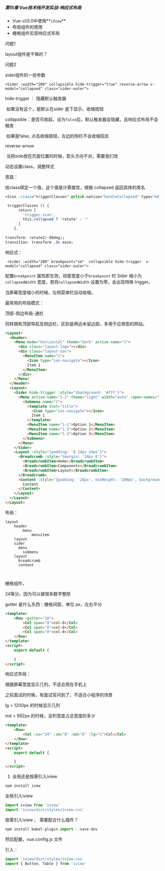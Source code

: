 ##### **第15章 Vue技术栈开发实战-响应式布局**

- Vue-cli3.0中使用**`iView`**
- 布局组件的使用
- 栅格组件实现响应式布局





问题1

layout组件是干嘛的？



问题2

sider组件的一些参数

```vue
<Sider :width="200" collapsible hide-trigger="true" reverse-arrow v-model="collapsed" class="sider-outer">
```

hide-trigger ： 隐藏默认触发器

​		如果没有这个，是默认在sider 底下显示，收缩按钮

collapsible：是否可收起，设为`false`后，默认触发器会隐藏，且响应式布局不会触发

​		如果是false, 点击收缩按钮，左边的侧栏不会收缩回去

reverse-arrow

​		当把side放在页面位置的时候，箭头方向不对，需要我们改



动态设置class，调整样式

思路：

给class绑定一个值，这个值是计算属性，根据 collapsed 返回具体的类名

```css
<Icon :class="triggerClasses" @click.native="handleCollapsed" type="md-menu" :size="32"/>

 triggerClasses () {
      return [
        'trigger-icon',
        this.collapsed ? 'rotate' : ''
      ]
    },
  
transform: rotateZ(-90deg);
transition: transform .3s ease;
```



响应式：

```
 <Sider :width="200" breakpoint="sm"  collapsible hide-trigger  v-model="collapsed" class="sider-outer">
```

配置`breakpoint` 属性即生效，视窗宽度小于`breakpoint` 时 Sider 缩小为`collapsedWidth` 宽度，若将`collapsedWidth` 设置为零，会出现特殊 trigger。

当屏幕宽度缩小的时候，左侧菜单栏自动收缩。 



最常用的布局模式：

顶部-侧边布局-通栏

同样拥有顶部导航及侧边栏，区别是两边未留边距，多用于应用型的网站。



```html
<Layout>
  <Header>
    <Menu mode="horizontal" theme="dark" active-name="1">
      <div class="layout-logo"></div>
      <div class="layout-nav">
        <MenuItem name="1">
          <Icon type="ios-navigate"></Icon>
          Item 1
        </MenuItem>
      </div>
    </Menu>
  </Header>
  <Layout>
    <Sider hide-trigger :style="{background: '#fff'}">
      <Menu active-name="1-2" theme="light" width="auto" :open-names="['1']">
        <Submenu name="1">
          <template slot="title">
            <Icon type="ios-navigate"></Icon>
            Item 1
          </template>
          <MenuItem name="1-1">Option 1</MenuItem>
          <MenuItem name="1-2">Option 2</MenuItem>
          <MenuItem name="1-3">Option 3</MenuItem>
        </Submenu>
      </Menu>
    </Sider>
    <Layout :style="{padding: '0 24px 24px'}">
      <Breadcrumb :style="{margin: '24px 0'}">
        <BreadcrumbItem>Home</BreadcrumbItem>
        <BreadcrumbItem>Components</BreadcrumbItem>
        <BreadcrumbItem>Layout</BreadcrumbItem>
      </Breadcrumb>
      <Content :style="{padding: '24px', minHeight: '280px', background: '#fff'}">
        Content
      </Content>
    </Layout>
  </Layout>
</Layout>
```

布局：

```
layout
	header
		menu
			menuitem
	layout
    sider
      menu
        submenu
    layout	
      breadcrumb
      content
  
	
```



栅格组件，

24等分，因为可以被很多数字整除

gutter 是什么东西：栅格间距，单位 px，左右平分

```html
<template>
    <Row :gutter="10">
        <Col span="8">col-8</Col>
        <Col span="8">col-8</Col>
        <Col span="8">col-8</Col>
    </Row>
</template>
<script>
    export default {
        
    }
</script>

```



响应式布局：

根据屏幕宽度显示几列，不适合用在手机上

之前面试的时候，有面试官问到了，不适合小程序的场景



lg > 1200px 的时候显示几列 

md > 992px 的时候，没列宽度占总宽度的多少

```html
<template>
    <Row>
        <Col :xs="24" :sm="8" :md="6" :lg="1">Col</Col>
    </Row>
</template>
<script>
    export default {
        
    }
</script>

```



1. 全局还是按需引入iview

```js
npm install ivew
```

全局引入iview

```js
import iview from 'iview'
import 'iview/dist/styles/iview.css'
```

按需引入iview ， 需要配合什么插件？

```js
npm install babel-plugin-import --save-dev
```

然后配置，vue.config.js 文件

引入：

```js
import 'iview/dist/styles/iview.css'
import { Button, Table } from 'iview' 
```























